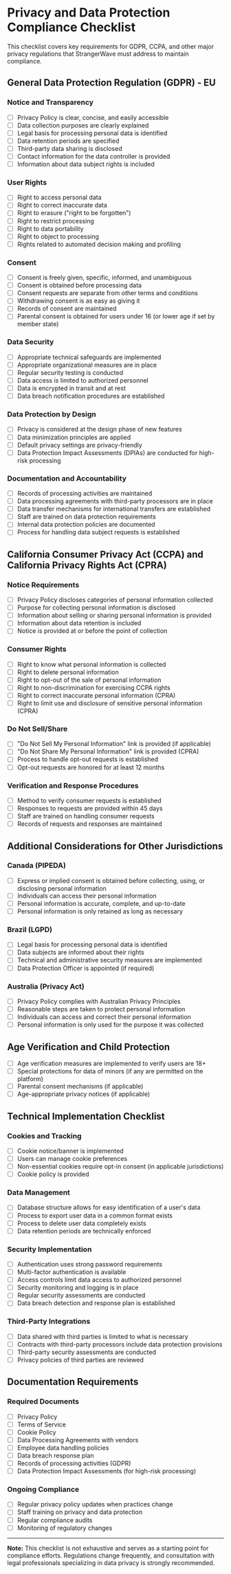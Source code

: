 # Privacy and Data Protection Compliance Checklist

This checklist covers key requirements for GDPR, CCPA, and other major privacy regulations that StrangerWave must address to maintain compliance.

## General Data Protection Regulation (GDPR) - EU

### Notice and Transparency
- [ ] Privacy Policy is clear, concise, and easily accessible
- [ ] Data collection purposes are clearly explained
- [ ] Legal basis for processing personal data is identified
- [ ] Data retention periods are specified
- [ ] Third-party data sharing is disclosed
- [ ] Contact information for the data controller is provided
- [ ] Information about data subject rights is included

### User Rights
- [ ] Right to access personal data
- [ ] Right to correct inaccurate data
- [ ] Right to erasure ("right to be forgotten")
- [ ] Right to restrict processing
- [ ] Right to data portability
- [ ] Right to object to processing
- [ ] Rights related to automated decision making and profiling

### Consent
- [ ] Consent is freely given, specific, informed, and unambiguous
- [ ] Consent is obtained before processing data
- [ ] Consent requests are separate from other terms and conditions
- [ ] Withdrawing consent is as easy as giving it
- [ ] Records of consent are maintained
- [ ] Parental consent is obtained for users under 16 (or lower age if set by member state)

### Data Security
- [ ] Appropriate technical safeguards are implemented
- [ ] Appropriate organizational measures are in place
- [ ] Regular security testing is conducted
- [ ] Data access is limited to authorized personnel
- [ ] Data is encrypted in transit and at rest
- [ ] Data breach notification procedures are established

### Data Protection by Design
- [ ] Privacy is considered at the design phase of new features
- [ ] Data minimization principles are applied
- [ ] Default privacy settings are privacy-friendly
- [ ] Data Protection Impact Assessments (DPIAs) are conducted for high-risk processing

### Documentation and Accountability
- [ ] Records of processing activities are maintained
- [ ] Data processing agreements with third-party processors are in place
- [ ] Data transfer mechanisms for international transfers are established
- [ ] Staff are trained on data protection requirements
- [ ] Internal data protection policies are documented
- [ ] Process for handling data subject requests is established

## California Consumer Privacy Act (CCPA) and California Privacy Rights Act (CPRA)

### Notice Requirements
- [ ] Privacy Policy discloses categories of personal information collected
- [ ] Purpose for collecting personal information is disclosed
- [ ] Information about selling or sharing personal information is provided
- [ ] Information about data retention is included
- [ ] Notice is provided at or before the point of collection

### Consumer Rights
- [ ] Right to know what personal information is collected
- [ ] Right to delete personal information
- [ ] Right to opt-out of the sale of personal information
- [ ] Right to non-discrimination for exercising CCPA rights
- [ ] Right to correct inaccurate personal information (CPRA)
- [ ] Right to limit use and disclosure of sensitive personal information (CPRA)

### Do Not Sell/Share
- [ ] "Do Not Sell My Personal Information" link is provided (if applicable)
- [ ] "Do Not Share My Personal Information" link is provided (CPRA)
- [ ] Process to handle opt-out requests is established
- [ ] Opt-out requests are honored for at least 12 months

### Verification and Response Procedures
- [ ] Method to verify consumer requests is established
- [ ] Responses to requests are provided within 45 days
- [ ] Staff are trained on handling consumer requests
- [ ] Records of requests and responses are maintained

## Additional Considerations for Other Jurisdictions

### Canada (PIPEDA)
- [ ] Express or implied consent is obtained before collecting, using, or disclosing personal information
- [ ] Individuals can access their personal information
- [ ] Personal information is accurate, complete, and up-to-date
- [ ] Personal information is only retained as long as necessary

### Brazil (LGPD)
- [ ] Legal basis for processing personal data is identified
- [ ] Data subjects are informed about their rights
- [ ] Technical and administrative security measures are implemented
- [ ] Data Protection Officer is appointed (if required)

### Australia (Privacy Act)
- [ ] Privacy Policy complies with Australian Privacy Principles
- [ ] Reasonable steps are taken to protect personal information
- [ ] Individuals can access and correct their personal information
- [ ] Personal information is only used for the purpose it was collected

## Age Verification and Child Protection

- [ ] Age verification measures are implemented to verify users are 18+
- [ ] Special protections for data of minors (if any are permitted on the platform)
- [ ] Parental consent mechanisms (if applicable)
- [ ] Age-appropriate privacy notices (if applicable)

## Technical Implementation Checklist

### Cookies and Tracking
- [ ] Cookie notice/banner is implemented
- [ ] Users can manage cookie preferences
- [ ] Non-essential cookies require opt-in consent (in applicable jurisdictions)
- [ ] Cookie policy is provided

### Data Management
- [ ] Database structure allows for easy identification of a user's data
- [ ] Process to export user data in a common format exists
- [ ] Process to delete user data completely exists
- [ ] Data retention periods are technically enforced

### Security Implementation
- [ ] Authentication uses strong password requirements
- [ ] Multi-factor authentication is available
- [ ] Access controls limit data access to authorized personnel
- [ ] Security monitoring and logging is in place
- [ ] Regular security assessments are conducted
- [ ] Data breach detection and response plan is established

### Third-Party Integrations
- [ ] Data shared with third parties is limited to what is necessary
- [ ] Contracts with third-party processors include data protection provisions
- [ ] Third-party security assessments are conducted
- [ ] Privacy policies of third parties are reviewed

## Documentation Requirements

### Required Documents
- [ ] Privacy Policy
- [ ] Terms of Service
- [ ] Cookie Policy
- [ ] Data Processing Agreements with vendors
- [ ] Employee data handling policies
- [ ] Data breach response plan
- [ ] Records of processing activities (GDPR)
- [ ] Data Protection Impact Assessments (for high-risk processing)

### Ongoing Compliance
- [ ] Regular privacy policy updates when practices change
- [ ] Staff training on privacy and data protection
- [ ] Regular compliance audits
- [ ] Monitoring of regulatory changes

---

**Note:** This checklist is not exhaustive and serves as a starting point for compliance efforts. Regulations change frequently, and consultation with legal professionals specializing in data privacy is strongly recommended.